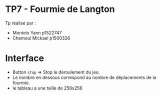# TP7 - Fourmie de Langton

Tp réalisé par :
- Monteix Yann p1522747
- Chemoul Mickael p1500326

# Interface
- Button `stop` => Stop le déroulement du jeu.
- Le nombre en dessous correspond au nombre de déplacements de la fourmie.
- le tableau a une taille de 256x256